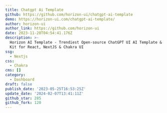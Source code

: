 ```yaml
---
title: Chatgpt Ai Template
github: https://github.com/horizon-ui/chatgpt-ai-template
demo: https://horizon-ui.com/chatgpt-ai-template/
author: horizon-ui
author_link: https://github.com/horizon-ui
date: 2023-11-28T04:54:41.176Z
description: >-
  Horizon AI Template - Trendiest Open-source ChatGPT UI AI Template & Starter
  Kit for React, NextJS & Chakra UI
ssg:
  - Nextjs
css:
  - Chakra
cms: []
category:
  - Dashboard
draft: false
publish_date: '2023-05-25T16:53:25Z'
update_date: '2024-02-07T13:41:11Z'
github_star: 285
github_fork: 120
---
```


